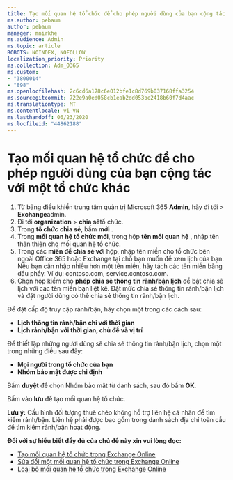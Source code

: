 ```yaml
---
title: Tạo mối quan hệ tổ chức để cho phép người dùng của bạn cộng tác với một tổ chức khác
ms.author: pebaum
author: pebaum
manager: mnirkhe
ms.audience: Admin
ms.topic: article
ROBOTS: NOINDEX, NOFOLLOW
localization_priority: Priority
ms.collection: Adm_O365
ms.custom:
- "3800014"
- "898"
ms.openlocfilehash: 2c6cd6a178c6e012bfe1c8d769b037168ffa3254
ms.sourcegitcommit: 722e9a0ed058cb1eab2dd053be2418b60f7d4aac
ms.translationtype: MT
ms.contentlocale: vi-VN
ms.lasthandoff: 06/23/2020
ms.locfileid: "44862188"
---
```

# <a name="create-an-organization-relationship-to-allow-your-users-to-collaborate-with-another-organization"></a>Tạo mối quan hệ tổ chức để cho phép người dùng của bạn cộng tác với một tổ chức khác

1. Từ bảng điều khiển trung tâm quản trị Microsoft 365 **Admin**, hãy đi tới  >  **Exchange**admin.
2. Đi tới **organization**  >  **chia sẻ**tổ chức.
3. Trong **tổ chức chia sẻ**, bấm **mới** .
4. Trong **mối quan hệ tổ chức mới**, trong hộp **tên mối quan hệ** , nhập tên thân thiện cho mối quan hệ tổ chức.
5. Trong các **miền để chia sẻ với** hộp, nhập tên miền cho tổ chức bên ngoài Office 365 hoặc Exchange tại chỗ bạn muốn để xem lịch của bạn. Nếu bạn cần nhập nhiều hơn một tên miền, hãy tách các tên miền bằng dấu phẩy. Ví dụ: contoso.com, service.contoso.com.
6. Chọn hộp kiểm cho **phép chia sẻ thông tin rảnh/bận lịch** để bật chia sẻ lịch với các tên miền bạn liệt kê. Đặt mức chia sẻ thông tin rảnh/bận lịch và đặt người dùng có thể chia sẻ thông tin rảnh/bận lịch.  

Để đặt cấp độ truy cập rảnh/bận, hãy chọn một trong các cách sau:

- **Lịch thông tin rảnh/bận chỉ với thời gian**
- **Lịch rảnh/bận với thời gian, chủ đề và vị trí**  

 Để thiết lập những người dùng sẽ chia sẻ thông tin rảnh/bận lịch, chọn một trong những điều sau đây:

- **Mọi người trong tổ chức của bạn**
- **Nhóm bảo mật được chỉ định**  

Bấm **duyệt** để chọn Nhóm bảo mật từ danh sách, sau đó bấm **OK**.

Bấm vào **lưu** để tạo mối quan hệ tổ chức.  

**Lưu ý:** Cấu hình đối tượng thuê chéo không hỗ trợ liên hệ cá nhân để tìm kiếm rảnh/bận. Liên hệ phải được bao gồm trong danh sách địa chỉ toàn cầu để tìm kiếm rảnh/bận hoạt động.

**Đối với sự hiểu biết đầy đủ của chủ đề này xin vui lòng đọc:**

- [Tạo mối quan hệ tổ chức trong Exchange Online](https://docs.microsoft.com/exchange/sharing/organization-relationships/create-an-organization-relationship)
- [Sửa đổi một mối quan hệ tổ chức trong Exchange Online](https://docs.microsoft.com/exchange/sharing/organization-relationships/modify-an-organization-relationship)
- [Loại bỏ mối quan hệ tổ chức trong Exchange Online](https://docs.microsoft.com/exchange/sharing/organization-relationships/remove-an-organization-relationship)

